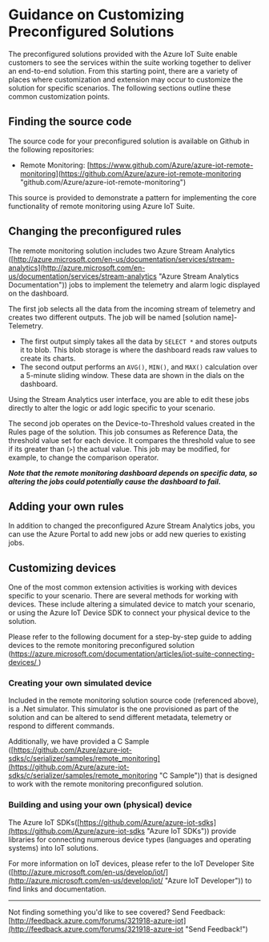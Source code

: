 <properties
	pageTitle="Microsoft Azure IoT Suite guidance on customizing preconfigured solutions | Microsoft Azure"
	description="This will provide guidnace on customizing Azure IoT Suite preconfigured solutions."
	services=""
	documentationCenter=".net"
	authors="stevehob"
	manager="kevinmil"
	editor=""/>

<tags
     ms.service="na"
     ms.devlang="na"
     ms.topic="article"
     ms.tgt_pltfrm="na"
     ms.workload="tbd"
     ms.date="09/22/2015"
     ms.author="stevehob"/>

# Guidance on Customizing Preconfigured Solutions
The preconfigured solutions provided with the Azure IoT Suite enable customers to see the services within the suite working together to deliver an end-to-end solution.  From this starting point, there are a variety of places where customization and extension may occur to customize the solution for specific scenarios.  The following sections outline these common customization points.

## Finding the source code
The source code for your preconfigured solution is available on Github in the following repositories:

- Remote Monitoring: [https://www.github.com/Azure/azure-iot-remote-monitoring](https://github.com/Azure/azure-iot-remote-monitoring "github.com/Azure/azure-iot-remote-monitoring")

This source is provided to demonstrate a pattern for implementing the core functionality of remote monitoring using Azure IoT Suite.

## Changing the preconfigured rules
The remote monitoring solution includes two Azure Stream Analytics ([http://azure.microsoft.com/en-us/documentation/services/stream-analytics](http://azure.microsoft.com/en-us/documentation/services/stream-analytics "Azure Stream Analytics Documentation")) jobs to implement the telemetry and alarm logic displayed on the dashboard.

The first job selects all the data from the incoming stream of telemetry and creates two different outputs.  The job will be named [solution name]-Telemetry.

- The first output simply takes all the data by `SELECT *` and stores outputs it to blob.  This blob storage is where the dashboard reads raw values to create its charts.
- The second output performs an `AVG()`, `MIN()`, and `MAX()` calculation over a 5-minute sliding window.  These data are shown in the dials on the dashboard.

Using the Stream Analytics user interface, you are able to edit these jobs directly to alter the logic or add logic specific to your scenario.

The second job operates on the Device-to-Threshold values created in the Rules page of the solution.  This job consumes as Reference Data, the threshold value set for each device.  It compares the threshold value to see if its greater than (`>`) the actual value.  This job may be modified, for example, to change the comparison operator.

***Note that the remote monitoring dashboard depends on specific data, so altering the jobs could potentially cause the dashboard to fail.***

## Adding your own rules
In addition to changed the preconfigured Azure Stream Analytics jobs, you can use the Azure Portal to add new jobs or add new queries to existing jobs.

## Customizing devices
One of the most common extension activities is working with devices specific to your scenario.  There are several methods for working with devices.  These include altering a simulated device to match your scenario, or using the Azure IoT Device SDK to connect your physical device to the solution.

Please refer to the following document for a step-by-step guide to adding devices to the remote monitoring preconfigured solution ([https://azure.microsoft.com/documentation/articles/iot-suite-connecting-devices/ ](https://azure.microsoft.com/documentation/articles/iot-suite-connecting-devices/  "Iot Suite Connecting Devices"))

### Creating your own simulated device
Included in the remote monitoring solution source code (referenced above), is a .Net simulator.  This simulator is the one provisioned as part of the solution and can be altered to send different metadata, telemetry or respond to different commands.

Additionally, we have provided a C Sample ([https://github.com/Azure/azure-iot-sdks/c/serializer/samples/remote_monitoring](https://github.com/Azure/azure-iot-sdks/c/serializer/samples/remote_monitoring "C Sample")) that is designed to work with the remote monitoring preconfigured solution.

### Building and using your own (physical) device
The Azure IoT SDKs([https://github.com/Azure/azure-iot-sdks](https://github.com/Azure/azure-iot-sdks "Azure IoT SDKs")) provide libraries for connecting numerous device types (languages and operating systems) into IoT solutions.


For more information on IoT devices, please refer to the IoT Developer Site ([http://azure.microsoft.com/en-us/develop/iot/](http://azure.microsoft.com/en-us/develop/iot/ "Azure IoT Developer")) to find links and documentation.


----------
Not finding something you'd like to see covered? Send Feedback: [http://feedback.azure.com/forums/321918-azure-iot](http://feedback.azure.com/forums/321918-azure-iot "Send Feedback!")

